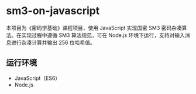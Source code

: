 # sm3-on-javascript

本项目为《密码学基础》课程项目，使用 JavaScript 实现国密 SM3 密码杂凑算法。在实现过程中遵循 SM3 算法规范，可在 Node.js 环境下运行，支持对输入消息进行杂凑计算并输出 256 位哈希值。

## 运行环境
- JavaScript（ES6）
- Node.js

